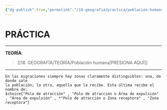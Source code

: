 ```yaml
---
{"dg-publish":true,"permalink":"/18-geografia/practica/poblacion-humana/","tags":["Geografía","Práctica"]}
---
```


# PRÁCTICA
---
**TEORÍA**:
>[[18. GEOGRAFÍA/TEORÍA/Población humana\|PRESIONA AQUÍ]]

---

```exercise
En las migraciones siempre hay zonas claramente distinguibles: una, de donde sale
la población; la otra, aquella que la recibe. Esta última recibe el nombre de:
$choice{"Polo de atracción" , "Polo de atracción o Área de expulsión" , "Área de expulsión" , *"Polo de atracción o Zona receptora" , "Zona receptora"}
```

